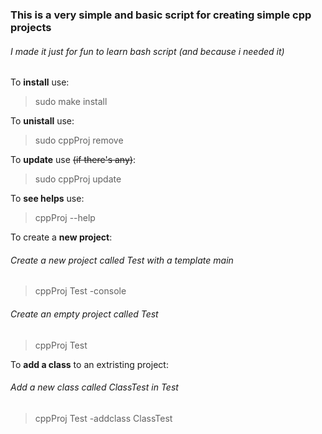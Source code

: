 ### This is a very simple and basic script for creating simple cpp projects
###### *I made it just for fun to learn bash script (and because i needed it)*

To **install** use:
>    sudo make install
    
To **unistall** use:
>    sudo cppProj remove

To **update** use ~~(if there's any)~~:
>    sudo cppProj update

To **see helps** use:
>    cppProj --help

To create a **new project**:
###### Create a new project called Test with a template main
>   cppProj Test -console

###### Create an empty project called Test
>   cppProj Test

To **add a class** to an extristing project:
###### Add a new class called ClassTest in Test
>   cppProj Test -addclass ClassTest